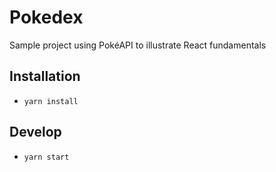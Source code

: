 # Pokedex

Sample project using PokéAPI to illustrate React fundamentals

## Installation

-   `yarn install`

## Develop

-   `yarn start`
